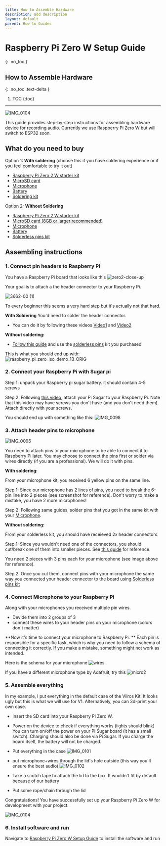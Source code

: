 ```yaml
---
title: How to Assemble Hardware
description: add description
layout: default
parent: How to Guides
---
```


# Raspberry Pi Zero W Setup Guide
{: .no_toc }

## How to Assemble Hardware
{: .no_toc .text-delta }

1. TOC
{:toc}

---
![IMG_0104](https://github.com/kodjima33/ADeus/assets/43514161/32d2bf78-e65c-4c78-bc9c-1f6387fd524e)


This guide provides step-by-step instructions for assembling hardware device for recording audio. Currently we use Raspberry Pi Zero W but will switch to ESP32 soon. 
## What do you need to buy

Option 1: **With soldering** (choose this if you have soldering experience or if you feel comfortable to try it out)
- [Raspberry Pi Zero 2 W starter kit](https://www.amazon.com/Vilros-Raspberry-Incudes-HDMI-USB-Adapters/dp/B09M1PS35R/ref=sr_1_1_sspa?dib=eyJ2IjoiMSJ9.7uwaVS6VlIyCOjU6bSCtilVtXA4LRZlsMI7u7c0q7_RWrDRzbTeOdGo7RMfSkGMR-xvuauf8BnIWA0yDFsu05NCiJuPaCtsgEG_4abxGwHYKI9tpQko0gVaBg3sOrqgV0QigrnGU7rVbuWtgMwqil-l5W3LrEkA27nawQ5wptpLJ-T_p9nUU8QE5xHWXd9b27tsm-TM0dYnB_KRw-JD95m2f7aXZFiXRC2S68UEq0eE.dEIhxLbFiZ4WOZYcBpqwqwv_ACeMe7Z46VDGsVTaTNY&dib_tag=se&keywords=raspberry+pi+zero+2+w&qid=1709075875&sr=8-1-spons&sp_csd=d2lkZ2V0TmFtZT1zcF9hdGY&psc=1)
- [MicroSD card ](https://www.amazon.com/SanDisk-2-Pack-microSDHC-Memory-2x32GB/dp/B08GY9NYRM/ref=pd_bxgy_d_sccl_1/145-9248613-0901538?content-id=amzn1.sym.839d7715-b862-4989-8f65-c6f9502d15f9&th=1)
- [Microphone](https://www.amazon.com/AITRIP-Omnidirectional-Microphone-Precision-Interface/dp/B0972XP1YS/ref=pd_ci_mcx_pspc_dp_d_2_t_1?pd_rd_w=a5gvQ&content-id=amzn1.sym.568f3b6b-5aad-4bfd-98ee-d827f03151e4&pf_rd_p=568f3b6b-5aad-4bfd-98ee-d827f03151e4&pf_rd_r=ZD4BWQF760DG2TXHPBZ7&pd_rd_wg=qQDw5&pd_rd_r=94ce375e-d574-4fd5-8356-1fad3c7e61a4&pd_rd_i=B092HWW4RS&th=1)
- [Battery](https://amazon.com/Pisugar2-Portable-Pwnagotchi-Raspberry-Accessories/dp/B08D678XPR?crid=20HTG4JLWZJBO&keywords=battery+for+raspberry+pi-zero&qid=1706907491&s=electronics&sprefix=,electronics,287&sr=1-3)
- [Soldering kit](https://www.amazon.com/Soldering-soldering-solder-adjustable-temperature/dp/B09DY7CCW5/ref=sr_1_6?dib=eyJ2IjoiMSJ9.WmwXfdV-vvTdM3IB5u-qMa9zvxaVSUsnexrrgK27EhfSFJwyD213PAtWppYhuPEOMtHwAg_eApOMEDEXRK65p-8GLcwF6eVc7LgpzFTp5DQvps3Ntjs7j2N4RWd6kCFfDij2mjwv9-jd3kdId9KS1RBx56Q4RVVgcDXk2JGgGTC9FonAt1LayKu8YlcHXCJOxHJHVrjduGnfgOa1jeL7GLtDGAa3xfl6cvZUQ9lIPKC1l5JJAauH-sQtWAnLi7qMJ1n7BRvNjorfeOATrP7CINmeuw_kyS4vZFrsdfJYDsM.mW2R1sZRucWsuGLneASupjvBtsTKTiUR5Jg5PcrFq_4&dib_tag=se&keywords=solder+kit&qid=1709075533&sr=8-6)

Option 2: **Without Soldering**
- [Raspberry Pi Zero 2 W starter kit](https://www.amazon.com/Vilros-Raspberry-Incudes-HDMI-USB-Adapters/dp/B09M1PS35R/ref=sr_1_1_sspa?dib=eyJ2IjoiMSJ9.7uwaVS6VlIyCOjU6bSCtilVtXA4LRZlsMI7u7c0q7_RWrDRzbTeOdGo7RMfSkGMR-xvuauf8BnIWA0yDFsu05NCiJuPaCtsgEG_4abxGwHYKI9tpQko0gVaBg3sOrqgV0QigrnGU7rVbuWtgMwqil-l5W3LrEkA27nawQ5wptpLJ-T_p9nUU8QE5xHWXd9b27tsm-TM0dYnB_KRw-JD95m2f7aXZFiXRC2S68UEq0eE.dEIhxLbFiZ4WOZYcBpqwqwv_ACeMe7Z46VDGsVTaTNY&dib_tag=se&keywords=raspberry+pi+zero+2+w&qid=1709075875&sr=8-1-spons&sp_csd=d2lkZ2V0TmFtZT1zcF9hdGY&psc=1)
- [MicroSD card (8GB or larger recommended)](https://www.amazon.com/SanDisk-2-Pack-microSDHC-Memory-2x32GB/dp/B08GY9NYRM/ref=pd_bxgy_d_sccl_1/145-9248613-0901538?content-id=amzn1.sym.839d7715-b862-4989-8f65-c6f9502d15f9&th=1)
- [Microphone](https://www.amazon.com/AITRIP-Omnidirectional-Microphone-Precision-Interface/dp/B0972XP1YS/ref=pd_ci_mcx_pspc_dp_d_2_t_1?pd_rd_w=a5gvQ&content-id=amzn1.sym.568f3b6b-5aad-4bfd-98ee-d827f03151e4&pf_rd_p=568f3b6b-5aad-4bfd-98ee-d827f03151e4&pf_rd_r=ZD4BWQF760DG2TXHPBZ7&pd_rd_wg=qQDw5&pd_rd_r=94ce375e-d574-4fd5-8356-1fad3c7e61a4&pd_rd_i=B092HWW4RS&th=1)
- [Battery](https://amazon.com/Pisugar2-Portable-Pwnagotchi-Raspberry-Accessories/dp/B08D678XPR?crid=20HTG4JLWZJBO&keywords=battery+for+raspberry+pi-zero&qid=1706907491&s=electronics&sprefix=,electronics,287&sr=1-3)
- [Solderless pins kit](https://www.amazon.com/Vilros-Raspberry-Headers-Easy-Installation-Soldering/dp/B0CGRYYY63/ref=sr_1_1?crid=I922BYJ9EVY4&dib=eyJ2IjoiMSJ9.hLsapq3AI0K4IADEQc56qlx0DtBRnjf8VmGz-Sor7t3Bf_UbyZimITYT8B4ojUxofB1pwnaQWyJQ-zZzrv_hDE01zCgJRUtdCRTgE31sfSGH1pBn9koR4mldMizddvYGaAjsEf-qvP0NeffTMTFdoGWvCsGfbdbGgEcAizZjFPyZvAYlYeaoXjd6ySSgx-zL7CQ32vCBScitqHUyKNgi2lkAA8XBzhlZ0P92f-zqPmE.PWxHiswToTA9VCH5mZ2QEqHYYVfnzrZ0bCvaaRaif1s&dib_tag=se&keywords=male+pin+headers+solderless+raspberry&qid=1709077414&sprefix=male+pin+headers+solderless+raspberr%2Caps%2C160&sr=8-1)

## Assembling instructions

### 1. Connect pin headers to Raspberry Pi


You have a Raspberry Pi board that looks like this ![zero2-close-up](https://github.com/kodjima33/ADeus/assets/43514161/c9f5ce13-9e63-48ca-b930-4f13501b4de4)

Your goal is to attach a the header connector to your Raspberry Pi.

![3662-00 (1)](https://github.com/kodjima33/ADeus/assets/43514161/b968767a-799b-4997-8c0d-44fad1a79d9f)

To every beginner this seems a very hard step but it's actually not that hard. 


**With Soldering**
You'd need to solder the header connector. 
- You can do it  by following these videos [Video1](https://www.youtube.com/watch?v=8Z-2wPWGnqE) and [Video2](https://www.youtube.com/watch?v=UDdbaMk39tM)

**Without soldering:**
- [Follow this guide](https://www.youtube.com/watch?v=IncLvO3mmdc) and use the [solderless pins](https://www.amazon.com/Vilros-Raspberry-Headers-Easy-Installation-Soldering/dp/B0CGRYYY63/ref=sr_1_1?crid=I922BYJ9EVY4&dib=eyJ2IjoiMSJ9.hLsapq3AI0K4IADEQc56qlx0DtBRnjf8VmGz-Sor7t3Bf_UbyZimITYT8B4ojUxofB1pwnaQWyJQ-zZzrv_hDE01zCgJRUtdCRTgE31sfSGH1pBn9koR4mldMizddvYGaAjsEf-qvP0NeffTMTFdoGWvCsGfbdbGgEcAizZjFPyZvAYlYeaoXjd6ySSgx-zL7CQ32vCBScitqHUyKNgi2lkAA8XBzhlZ0P92f-zqPmE.PWxHiswToTA9VCH5mZ2QEqHYYVfnzrZ0bCvaaRaif1s&dib_tag=se&keywords=male+pin+headers+solderless+raspberry&qid=1709077414&sprefix=male+pin+headers+solderless+raspberr%2Caps%2C160&sr=8-1) kit you purchased

This is what you should end up with: 
![raspberry_pi_zero_iso_demo_1B_ORIG](https://github.com/kodjima33/ADeus/assets/43514161/a369b496-45d0-4d47-b235-6ab46e5d46f3)


### 2. Connect your Raspberry Pi with Sugar pi

Step 1: unpack your Raspberry pi sugar battery. it should contain 4-5 screws

Step 2: Following [this video](https://www.youtube.com/watch?v=XA4j9hRiFmw), attach your Pi Sugar to your Raspberry Pi. Note that this video may have screws you don't have (and you don't need them). Attach directly with your screws.

You should end up with something like this: 
![IMG_0098](https://github.com/kodjima33/ADeus/assets/43514161/3f71fab5-830e-42c1-9c78-fefa3e71ff9c)

### 3. Attach header pins to microphone 
![IMG_0096](https://github.com/kodjima33/ADeus/assets/43514161/4d1ed53d-ad8f-4120-8429-5d4a00a29c07)

You need to attach pins to your microphone to be able to connect it to Raspberry Pi later. You may choose to connect the pins first or solder via wires directly (if you are a professional). We will do it with pins. 


**With soldering:**

From your microphone kit, you received 6 yellow pins on the same line. 

Step 1: Since our microphone has 2 lines of pins, you need to break the 6-pin line into 2 pieces (see screenshot for reference). Don't worry to make a mistake, you have 2 more microphones! 

Step 2: Following same guides, solder pins that you got in the same kit with your [Microphone](https://www.amazon.com/AITRIP-Omnidirectional-Microphone-Precision-Interface/dp/B0972XP1YS/ref=pd_ci_mcx_pspc_dp_d_2_t_1?pd_rd_w=a5gvQ&content-id=amzn1.sym.568f3b6b-5aad-4bfd-98ee-d827f03151e4&pf_rd_p=568f3b6b-5aad-4bfd-98ee-d827f03151e4&pf_rd_r=ZD4BWQF760DG2TXHPBZ7&pd_rd_wg=qQDw5&pd_rd_r=94ce375e-d574-4fd5-8356-1fad3c7e61a4&pd_rd_i=B092HWW4RS&th=1).


**Without soldering:**

From your solderless kit, you should have receieved 2x header connectors.

Step 1:  Since you wouldn't need one of the connectors, you should cut/break one of them into smaller pieces. See [this guide](https://www.youtube.com/watch?time_continue=177&v=kQqw9en2Bx8&embeds_referring_euri=https%3A%2F%2Fwww.google.com%2F&source_ve_path=MjM4NTE&feature=emb_title) for reference. 

You need 2 pieces with 3 pins each for your microphone (see image above for reference). 

Step 2:  Once you cut them, connect pins with your microphone the same way you connected your header connector to the board using [Solderless pins kit](https://www.amazon.com/Vilros-Raspberry-Headers-Easy-Installation-Soldering/dp/B0CGRYYY63/ref=sr_1_1?crid=I922BYJ9EVY4&dib=eyJ2IjoiMSJ9.hLsapq3AI0K4IADEQc56qlx0DtBRnjf8VmGz-Sor7t3Bf_UbyZimITYT8B4ojUxofB1pwnaQWyJQ-zZzrv_hDE01zCgJRUtdCRTgE31sfSGH1pBn9koR4mldMizddvYGaAjsEf-qvP0NeffTMTFdoGWvCsGfbdbGgEcAizZjFPyZvAYlYeaoXjd6ySSgx-zL7CQ32vCBScitqHUyKNgi2lkAA8XBzhlZ0P92f-zqPmE.PWxHiswToTA9VCH5mZ2QEqHYYVfnzrZ0bCvaaRaif1s&dib_tag=se&keywords=male+pin+headers+solderless+raspberry&qid=1709077414&sprefix=male+pin+headers+solderless+raspberr%2Caps%2C160&sr=8-1)



### 4. Connect Microphone to your Raspberry Pi

Along with your microphones you received multiple pin  wires. 
- Devide them into 2 groups of 3
- connect these wires to your header pins on your microphone (colors don't matter) 

**Now it's time to connect your microphone to Raspberry Pi. **
Each pin is responsible for a specific task, which is why you need to follow a schema of connecting it correctly. If you make a mistake, something might not work as intended. 

Here is the schema for your microphone
![wires](https://github.com/kodjima33/ADeus/assets/43514161/03e3ebf8-51b2-4d8e-b4d5-5dd53901992f)

If you have a different microphone type by Adafruit, try this ![micro2](https://github.com/kodjima33/ADeus/assets/43514161/237b331e-2a72-41bc-8e6c-7796cfa76b47)

### 5. Assemble everything

In my example, I put everything in the default case of the Vilros Kit. It looks ugly but this is what we will use for V1. Alternatively, you can 3d-print your own case.

- Insert the SD card into your Raspberry Pi Zero W.
- Power on the device to check if everything works (lights should blink)
  You can turn on/off the power on your Pi Sugar board (it has a small switch). Charging should also be done via Pi Sugar. If you charge the board itself, the battery will not be charged.
- Put everything in the case
  ![IMG_0101](https://github.com/kodjima33/ADeus/assets/43514161/27af8e8f-63ce-4716-8c50-f9a07a573fd4)

- put microphone+wires through the lid's hole outside (this way you'll ensure the best audio)
   ![IMG_0102](https://github.com/kodjima33/ADeus/assets/43514161/9f60c6b4-0b2c-4e60-bb4a-8adeadb86542)

- Take a scotch tape to attach the lid to the box. It wouldn't fit by default because of our battery
- Put some rope/chain through the lid 

Congratulations! You have successfully set up your Raspberry Pi Zero W for development with your project.

![IMG_0104](https://github.com/kodjima33/ADeus/assets/43514161/13763100-3d34-471d-bb5f-379e452ea971)


### 6. Install software and run
Navigate to [Raspberry Pi Zero W Setup Guide](https://docs.adeus.ai/guides/setup_raspberry_pi_zero.html) to install the software and run 
